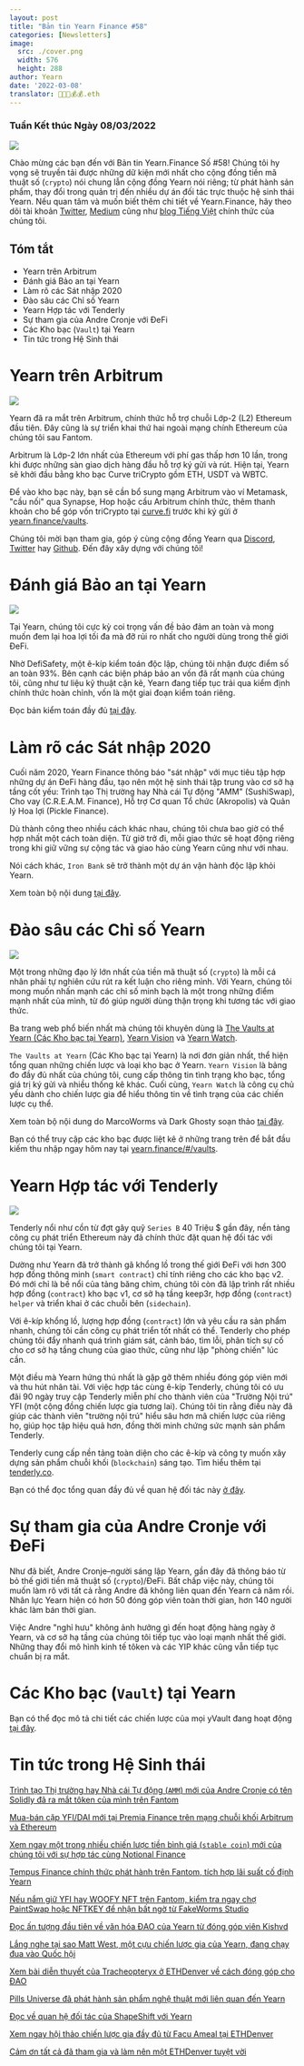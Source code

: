 ```yaml
---
layout: post
title: "Bản tin Yearn Finance #58"
categories: [Newsletters]
image:
  src: ./cover.png
  width: 576
  height: 288
author: Yearn
date: '2022-03-08'
translator: 🤖💵💵💰💰.eth
---
```


### Tuần Kết thúc Ngày 08/03/2022

![](./image1.png?w=1456&h=733)

Chào mừng các bạn đến với Bản tin Yearn.Finance Số #58! Chúng tôi hy vọng sẽ truyền tải được những dữ kiện mới nhất cho cộng đồng tiền mã thuật số (`crypto`) nói chung lẫn cộng đồng Yearn nói riêng; từ phát hành sản phẩm, thay đổi trong quản trị đến nhiều dự án đối tác trực thuộc hệ sinh thái Yearn. Nếu quan tâm và muốn biết thêm chi tiết về Yearn.Finance, hãy theo dõi tài khoản [Twitter](https://twitter.com/iearnfinance), [Medium](https://medium.com/iearn) cũng như [blog Tiếng Việt](https://blog.yearn.finance/vi/) chính thức của chúng tôi.

## Tóm tắt

- Yearn trên Arbitrum
- Đánh giá Bảo an tại Yearn
- Làm rõ các Sát nhập 2020
- Đào sâu các Chỉ số Yearn
- Yearn Hợp tác với Tenderly
- Sự tham gia của Andre Cronje với ĐeFi
- Các Kho bạc (`Vault`) tại Yearn
- Tin tức trong Hệ Sinh thái

# Yearn trên Arbitrum

![](./image2.jpg?w=1000&h=1000)

Yearn đã ra mắt trên Arbitrum, chính thức hỗ trợ chuỗi Lớp-2 (L2) Ethereum đầu tiên. Đây cũng là sự triển khai thứ hai ngoài mạng chính Ethereum của chúng tôi sau Fantom.

Arbitrum là Lớp-2 lớn nhất của Ethereum với phí gas thấp hơn 10 lần, trong khi được những sàn giao dịch hàng đầu hỗ trợ ký gửi và rút. Hiện tại, Yearn sẽ khởi đầu bằng kho bạc Curve triCrypto gồm ETH, USDT và WBTC.

Để vào kho bạc này, bạn sẽ cần bổ sung mạng Arbitrum vào ví Metamask, "cầu nối" qua Synapse, Hop hoặc cầu Arbitrum chính thức, thêm thanh khoản cho bể góp vốn triCrypto tại [curve.fi](https://arbitrum.curve.fi/) trước khi ký gửi ở [yearn.finance/vaults](http://yearn.finance/vaults).

Chúng tôi mời bạn tham gia, góp ý cùng cộng đồng Yearn qua [Discord](https://discord.gg/8rF374XkXy), [Twitter](http://twitter.com/iearnfinance) hay [Github](http://github.com/yearn). Đến đây xây dựng với chúng tôi!

# Đánh giá Bảo an tại Yearn

![](./image3.jpg?w=1000&h=563)

Tại Yearn, chúng tôi cực kỳ coi trọng vấn đề bảo đảm an toàn và mong muốn đem lại hoa lợi tối đa mà đỡ rủi ro nhất cho người dùng trong thế giới ĐeFi.

Nhờ DefiSafety, một ê-kíp kiểm toán độc lập, chúng tôi nhận được điểm số an toàn 93%. Bên cạnh các biện pháp bảo an vốn đã rất mạnh của chúng tôi, cũng như tư liệu kỹ thuật cặn kẽ, Yearn đang tiếp tục trải qua kiểm định chính thức hoàn chỉnh, vốn là một giai đoạn kiểm toán riêng.

Đọc bản kiểm toán đầy đủ [tại đây](https://www.defisafety.com/pqrs/354).

# Làm rõ các Sát nhập 2020

Cuối năm 2020, Yearn Finance thông báo "sát nhập" với mục tiêu tập hợp những dự án ĐeFi hàng đầu, tạo nên một hệ sinh thái tập trung vào cơ sở hạ tầng cốt yếu: Trình tạo Thị trường hay Nhà cái Tự động "AMM" (SushiSwap), Cho vay (C.R.E.A.M. Finance), Hỗ trợ Cơ quan Tổ chức (Akropolis) và Quản lý Hoa lợi (Pickle Finance).

Dù thành công theo nhiều cách khác nhau, chúng tôi chưa bao giờ có thể hợp nhất một cách toàn diện. Từ giờ trở đi, mỗi giao thức sẽ hoạt động riêng trong khi giữ vững sự cộng tác và giao hảo cùng Yearn cũng như với nhau.

Nói cách khác, `Iron Bank` sẽ trở thành một dự án vận hành độc lập khỏi Yearn.

Xem toàn bộ nội dung [tại đây](https://medium.com/iearn/clarifying-2020-mergers-an-independent-iron-bank-a6f8f3f4c25e).

# Đào sâu các Chỉ số Yearn

![](./image4.png?w=1400&h=625)

Một trong những đạo lý lớn nhất của tiền mã thuật số (`crypto`) là mỗi cá nhân phải tự nghiên cứu rút ra kết luận cho riêng mình. Với Yearn, chúng tôi mong muốn nhấn mạnh các chỉ số minh bạch là một trong những điểm mạnh nhất của mình, từ đó giúp người dùng thận trọng khi tương tác với giao thức.

Ba trang web phổ biến nhất mà chúng tôi khuyên dùng là [The Vaults at Yearn (Các Kho bạc tại Yearn)](https://vaults.yearn.finance/), [Yearn Vision](https://yearn.vision/) và [Yearn Watch](https://yearn.watch/).

`The Vaults at Yearn` (Các Kho bạc tại Yearn) là nơi đơn giản nhất, thể hiện tổng quan những chiến lược và loại kho bạc ở Yearn. `Yearn Vision` là bảng đo đầy đủ nhất của chúng tôi, cung cấp thông tin tình trạng kho bạc, tổng giá trị ký gửi và nhiều thống kê khác. Cuối cùng, `Yearn Watch` là công cụ chủ yếu dành cho chiến lược gia để hiểu thông tin về tình trạng của các chiến lược cụ thể.

Xem toàn bộ nội dung do MarcoWorms và Dark Ghosty soạn thảo [tại đây](https://medium.com/iearn/diving-into-yearn-metrics-8c3fb0520927).

Bạn có thể truy cập các kho bạc được liệt kê ở những trang trên để bắt đầu kiếm thu nhập ngay hôm nay tại [yearn.finance/#/vaults](https://yearn.finance/#/vaults).

# Yearn Hợp tác với Tenderly

![](./image5.png?w=1400&h=670)

Tenderly nổi như cồn từ đợt gây quỹ `Series B` 40&nbsp;Triệu&nbsp;$ gần đây, nền tảng công cụ phát triển Ethereum này đã chính thức đặt quan hệ đối tác với chúng tôi tại Yearn.

Dường như Yearn đã trở thành gã khổng lồ trong thế giới ĐeFi với hơn 300 hợp đồng thông minh (`smart contract`) chỉ tính riêng cho các kho bạc v2. Đó mới chỉ là bề nổi của tảng băng chìm, chúng tôi còn đã lập trình rất nhiều hợp đồng (`contract`) kho bạc v1, cơ sở hạ tầng keep3r, hợp đồng (`contract`) `helper` và triển khai ở các chuỗi bên (`sidechain`).

Với ê-kíp khổng lồ, lượng hợp đồng (`contract`) lớn và yêu cầu ra sản phẩm nhanh, chúng tôi cần công cụ phát triển tốt nhất có thể. Tenderly cho phép chúng tôi đẩy nhanh quá trình giám sát, cảnh báo, tìm lỗi, phân tích sự cố cho cơ sở hạ tầng chung của giao thức, cũng như lập "phòng chiến" lúc cần.

Một điều mà Yearn hứng thú nhất là gặp gỡ thêm nhiều đóng góp viên mới và thu hút nhân tài. Với việc hợp tác cùng ê-kíp Tenderly, chúng tôi có ưu đãi 90 ngày truy cập Tenderly miễn phí cho thành viên của "Trường Nội trú" YFI (một cộng đồng chiến lược gia tương lai). Chúng tôi tin rằng điều này đã giúp các thành viên "trường nội trú" hiểu sâu hơn mã chiến lược của riêng họ, giúp học tập hiệu quả hơn, đồng thời minh chứng sức mạnh sản phẩm Tenderly.

Tenderly cung cấp nền tảng toàn diện cho các ê-kíp và công ty muốn xây dựng sản phẩm chuỗi khối (`blockchain`) sáng tạo. Tìm hiểu thêm tại [tenderly.co](https://tenderly.co/).

Bạn có thể đọc tổng quan đầy đủ về quan hệ đối tác này [ở đây](https://medium.com/iearn/yearn-finance-partners-with-tenderly-to-supercharge-development-debugging-incident-analysis-6489260298a5).

# Sự tham gia của Andre Cronje với ĐeFi

Như đã biết, Andre Cronje–người sáng lập Yearn, gần đây đã thông báo từ bỏ thế giới tiền mã thuật số (`crypto`)/ĐeFi. Bất chấp việc này, chúng tôi muốn làm rõ với tất cả rằng Andre đã không liên quan đến Yearn cả năm rồi. Nhân lực Yearn hiện có hơn 50 đóng góp viên toàn thời gian, hơn 140 người khác làm bán thời gian.

Việc Andre "nghỉ hưu" không ảnh hưởng gì đến hoạt động hàng ngày ở Yearn, và cơ sở hạ tầng của chúng tôi tiếp tục vào loại mạnh nhất thế giới. Những thay đổi mô hình kinh tế tôken và các YIP khác cũng vẫn tiếp tục chuẩn bị ra mắt.

# Các Kho bạc (`Vault`) tại Yearn

Bạn có thể đọc mô tả chi tiết các chiến lược của mọi yVault đang hoạt động [tại đây](https://medium.com/yearn-state-of-the-vaults/the-vaults-at-yearn-9237905ffed3).


# Tin tức trong Hệ Sinh thái

[Trình tạo Thị trường hay Nhà cái Tự động (`AMM`) mới của Andre Cronje có tên Solidly đã ra mắt tôken của mình trên Fantom](https://solidly.exchange/)

[Mua-bán cặp YFI/DAI mới tại Premia Finance trên mạng chuỗi khối Arbitrum và Ethereum](https://twitter.com/PremiaFinance/status/1497313221123837959)

[Xem ngay một trong nhiều chiến lược tiền bình giá (`stable coin`) mới của chúng tôi với sự hợp tác cùng Notional Finance](https://twitter.com/teddywoodward/status/1497229571799801865)

[Tempus Finance chính thức phát hành trên Fantom, tích hợp lãi suất cố định Yearn](https://twitter.com/TempusFinance/status/1495747382285377538)

[Nếu nắm giữ YFI hay WOOFY NFT trên Fantom, kiểm tra ngay chợ PaintSwap hoặc NFTKEY để nhận bất ngờ từ FakeWorms Studio](https://twitter.com/MarcoWorms/status/1497601119220076544)

[Đọc ấn tượng đầu tiên về văn hóa ĐAO của Yearn từ đóng góp viên Kishvd](https://kishvd.medium.com/my-first-impressions-of-being-a-contributor-at-yearn-e154743b9cd5)

[Lắng nghe tại sao Matt West, một cựu chiến lược gia của Yearn, đang chạy đua vào Quốc hội](https://twitter.com/DeFi_Dad/status/1496568281070776321?s=20&t=FA6P4ib_P1NZz_lmoXxvSw)

[Xem bài diễn thuyết của Tracheopteryx ở ETHDenver về cách đóng góp cho ĐAO](https://youtu.be/anDAtWrhDnE)

[Pills Universe đã phát hành sản phẩm nghệ thuật mới liên quan đến Yearn](https://twitter.com/pillsuniverse/status/1494343761022918658)

[Đọc về quan hệ đối tác của ShapeShift với Yearn](https://medium.com/@ShapeShift.com/what-is-yearn-shapeshifts-partnership-with-yearn-finance-a94985af1b09)

[Xem ngay hội thảo chiến lược gia đầy đủ từ Facu Ameal tại ETHDenver](https://www.youtube.com/watch?v=6og7NV7lzUk&feature=youtu.be)

[Cảm ơn tất cả đã tham gia và làm nên một ETHDenver tuyệt vời](https://twitter.com/iearnfinance/status/1496568330546782208?s=20&t=FA6P4ib_P1NZz_lmoXxvSw)
